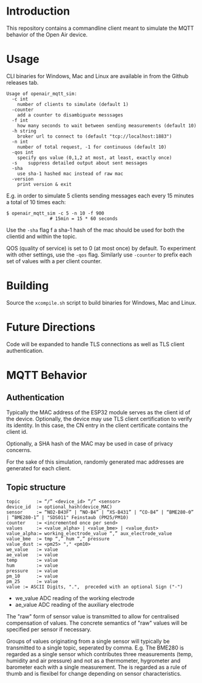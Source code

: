 # Introduction

This repository contains a commandline client meant to simulate the MQTT
behavior of the Open Air device.

# Usage

CLI binaries for Windows, Mac and Linux are available in from the Github
releases tab.

	Usage of openair_mqtt_sim:
	  -c int
		number of clients to simulate (default 1)
	  -counter
		add a counter to disambiguate messsages
	  -f int
		how many seconds to wait between sending measurements (default 10)
	  -h string
		broker url to connect to (default "tcp://localhost:1883")
	  -n int
		number of total request, -1 for continuous (default 10)
	  -qos int
		specify qos value (0,1,2 at most, at least, exactly once)
	  -s	suppress detailed output about sent messages
	  -sha
		use sha-1 hashed mac instead of raw mac
	  -version
		print version & exit

E.g. in order to simulate 5 clients sending messages each every 15
minutes a total of 10 times each:

	$ openair_mqtt_sim -c 5 -n 10 -f 900 
					# 15min = 15 * 60 seconds

Use the `-sha` flag f a sha-1 hash of the mac should be used for both
the clientid and within the topic.

QOS (quality of service) is set to 0 (at most once) by default. To
experiment with other settings, use the `-qos` flag. Similarly use
`-counter` to prefix each set of values with a per client counter.

# Building

Source the `xcompile.sh` script to build binaries for Windows, Mac and Linux.

# Future Directions

Code will be expanded to handle TLS connections as well as TLS client
authentication.

# MQTT Behavior

## Authentication

Typically the MAC address of the ESP32 module serves as the client id of
the device. Optionally, the device may use TLS client certification to
verify its identity. In this case, the CN entry in the client
certificate contains the client id.

Optionally, a SHA hash of the MAC may be used in case of privacy
concerns. 

For the sake of this simulation, randomly generated mac addresses are
generated for each client.


## Topic structure

	topic      := “/” <device_id> ”/” <sensor>
	device_id  := optional_hash(device_MAC)
	sensor     := “NO2-B43F” | “NO-B4” | “XS-B431” | “CO-B4” | “BME280-0” | “BME280-1” | "SDS011" Feinstaub (PM25/PM10)
	counter    := <incremented once per send>
	values     := <value_alpha> | <value_bme> | <value_dust>
	value_alpha:= working_electrode_value “,” aux_electrode_value
	value_bme  := tmp “,” hum “,” pressure 
	value_dust := <pm25> "," <pm10>
	we_value   := value
	ae_value   := value
	temp       := value
	hum        := value
	pressure   := value
	pm_10      := value     
	pm_25      := value
	value := ASCII Digits, ".",  preceded with an optional Sign ("-")


- we_value ADC reading of the working electrode
- ae_value ADC reading of the auxiliary electrode

The "raw" form of sensor value is transmitted to allow for centralised
compensation of values. The concrete semantics of "raw" values will be
specified per sensor if necessary.

Groups of values originating from a single sensor will typically be
transmitted to a single topic, seperated by comma. E.g. The BME280 is
regarded as a single sensor which contributes three measurements (temp,
humidity and air pressure) and not as a thermometer, hygrometer and
barometer each with a single measurement. The is regarded as a rule of
thumb and is flexibel for change depending on sensor characteristics.


